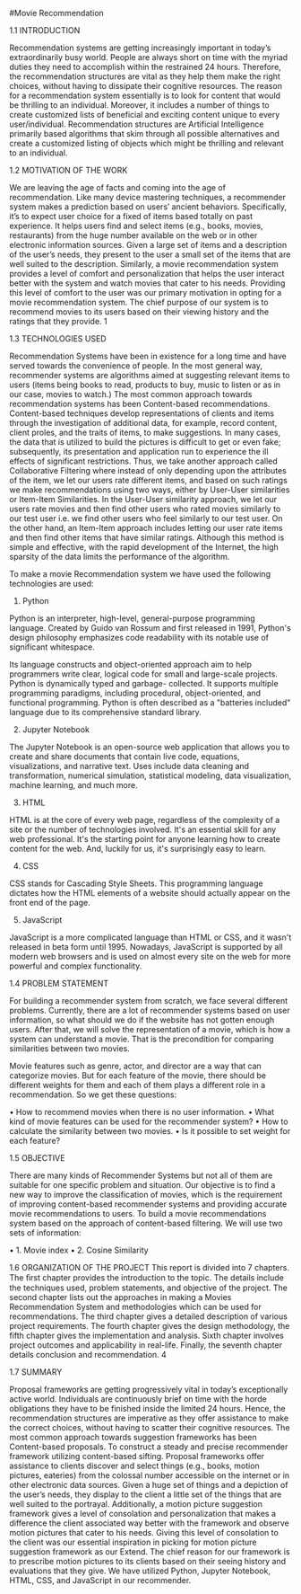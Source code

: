 #Movie Recommendation

1.1	INTRODUCTION

Recommendation systems are getting increasingly important in today’s extraordinarily busy world. People are always short on time with the myriad duties they need to accomplish within the restrained 24 hours. Therefore, the recommendation structures are vital as they help them make the right choices, without having to dissipate their cognitive resources. The reason for a recommendation system essentially is to look for content that would be thrilling to an individual. Moreover, it includes a number of things to create customized lists of beneficial and exciting content unique to every user/individual. Recommendation structures are Artificial Intelligence primarily based algorithms that skim through all possible alternatives and create a customized listing of objects which might be thrilling and relevant to an individual.


1.2	MOTIVATION OF THE WORK

We are leaving the age of facts and coming into the age of recommendation. Like many device mastering techniques, a recommender system makes a prediction based on users’ ancient behaviors. Specifically, it’s to expect user choice for a fixed of items based totally on past experience.
It helps users find and select items (e.g., books, movies, restaurants) from the huge number available on the web or in other electronic information sources. Given a large set of items and a description of the user’s needs, they present to the user a small set of the items that are well suited to the description. Similarly, a movie recommendation system provides a level of comfort and personalization that helps the user interact better with the system and watch movies that cater to his needs. Providing this level of comfort to the user was our primary motivation in opting for a movie recommendation system. The chief purpose of our system is to recommend movies to its users based on their viewing history and the ratings that they provide.	1
 
 
1.3	TECHNOLOGIES USED

Recommendation Systems have been in existence for a long time and have served towards the convenience of people. In the most general way, recommender systems are algorithms aimed at suggesting relevant items to users (items being books to read, products to buy, music to listen or as in our case, movies to watch.) The most common approach towards recommendation systems has been Content-based recommendations. Content-based techniques develop representations of clients and items through the investigation of additional data, for example, record content, client proles, and the traits of items, to make suggestions. In many cases, the data that is utilized to build the pictures is difficult to get or even fake; subsequently, its presentation and application run to experience the ill effects of significant restrictions. Thus, we take another approach called Collaborative Filtering where instead of only depending upon the attributes of the item, we let our users rate different items, and based on such ratings we make recommendations using two ways, either by User-User similarities or Item-Item Similarities. In the User-User similarity approach, we let our users rate movies and then find other users who rated movies similarly to our test user i.e. we find other users who feel similarly to our test user. On the other hand, an Item-Item approach includes letting our user rate items and then find other items that have similar ratings. Although this method is simple and effective, with the rapid development of the Internet, the high sparsity of the data limits the performance of the algorithm.

To make a movie Recommendation system we have used the following technologies are used:

1.	Python

Python is an interpreter, high-level, general-purpose programming language. Created by Guido van Rossum and first released in 1991, Python's design philosophy emphasizes code readability with its notable use of significant whitespace.

Its language constructs and object-oriented approach aim to help programmers write clear, logical code for small and large-scale projects. Python is dynamically typed and garbage- collected. It supports multiple programming paradigms, including procedural, object-oriented, and functional programming. Python is often described as a "batteries included" language due to its comprehensive standard library.
 
2.	Jupyter Notebook

The Jupyter Notebook is an open-source web application that allows you to create and share documents that contain live code, equations, visualizations, and narrative text. Uses include data cleaning and transformation, numerical simulation, statistical modeling, data visualization, machine learning, and much more.

3.	HTML

HTML is at the core of every web page, regardless of the complexity of a site or the number of technologies involved. It's an essential skill for any web professional. It's the starting point for anyone learning how to create content for the web. And, luckily for us, it's surprisingly easy to learn.

4.	CSS

CSS stands for Cascading Style Sheets. This programming language dictates how the HTML elements of a website should actually appear on the front end of the page.

5.	JavaScript

JavaScript is a more complicated language than HTML or CSS, and it wasn't released in beta form until 1995. Nowadays, JavaScript is supported by all modern web browsers and is used on almost every site on the web for more powerful and complex functionality.



1.4	PROBLEM STATEMENT

For building a recommender system from scratch, we face several different problems. Currently, there are a lot of recommender systems based on user information, so what should we do if the website has not gotten enough users. After that, we will solve the representation of a movie, which is how a system can understand a movie. That is the precondition for comparing similarities between two movies.
 
Movie features such as genre, actor, and director are a way that can categorize movies. But for each feature of the movie, there should be different weights for them and each of them plays a different role in a recommendation. So we get these questions:

•	How to recommend movies when there is no user information.
•	What kind of movie features can be used for the recommender system?
•	How to calculate the similarity between two movies.
•	Is it possible to set weight for each feature?



1.5	OBJECTIVE

There are many kinds of Recommender Systems but not all of them are suitable for one specific problem and situation. Our objective is to find a new way to improve the classification of movies, which is the requirement of improving content-based recommender systems and providing accurate movie recommendations to users. To build a movie recommendations system based on the approach of content-based filtering. We will use two sets of information:

•	1. Movie index
•	2. Cosine Similarity




1.6	ORGANIZATION OF THE PROJECT
This report is divided into 7 chapters. The ﬁrst chapter provides the introduction to the topic. The details include the techniques used, problem statements, and objective of the project. The second chapter lists out the approaches in making a Movies Recommendation System and methodologies which can be used for recommendations. The third chapter gives a detailed description of various project requirements. The fourth chapter gives the design methodology, the fifth chapter gives the implementation and analysis. Sixth chapter involves project outcomes and applicability in real-life. Finally, the seventh chapter details conclusion and recommendation.	4
 
1.7	SUMMARY

Proposal frameworks are getting progressively vital in today’s exceptionally active world. Individuals are continuously brief on time with the horde obligations they have to be finished inside the limited 24 hours. Hence, the recommendation structures are imperative as they offer assistance to make the correct choices, without having to scatter their cognitive resources. The most common approach towards suggestion frameworks has been Content-based proposals. To construct a steady and precise recommender framework utilizing content-based sifting. Proposal frameworks offer assistance to clients discover and select things (e.g., books, motion pictures, eateries) from the colossal number accessible on the internet or in other electronic data sources. Given a huge set of things and a depiction of the user’s needs, they display to the client a little set of the things that are well suited to the portrayal. Additionally, a motion picture suggestion framework gives a level of consolation and personalization that makes a difference the client associated way better with the framework and observe motion pictures that cater to his needs. Giving this level of consolation to the client was our essential inspiration in picking for motion picture suggestion framework as our Extend. The chief reason for our framework is to prescribe motion pictures to its clients based on their seeing history and evaluations that they give. We have utilized Python, Jupyter Notebook, HTML, CSS, and JavaScript in our recommender.

